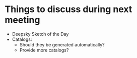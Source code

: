 # Things to discuss during next meeting

+ Deepsky Sketch of the Day
+ Catalogs: 
  + Should they be generated automatically?
  + Provide more catalogs?
